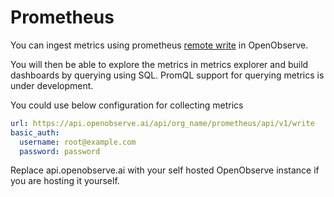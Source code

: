 # Prometheus 

You can ingest metrics using prometheus [remote write](https://prometheus.io/docs/prometheus/latest/configuration/configuration/#remote_write) in OpenObserve.

You will then be able to explore the metrics in metrics explorer and build dashboards by querying using SQL. PromQL support for querying metrics is under development.

You could use below configuration for collecting metrics

```yaml
url: https://api.openobserve.ai/api/org_name/prometheus/api/v1/write
basic_auth:
  username: root@example.com
  password: password
```

Replace api.openobserve.ai with your self hosted OpenObserve instance if you are hosting it yourself.


